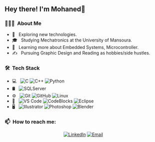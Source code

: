 
<h2> Hey there! I'm Mohaned👋</h2>

<h3> 👨🏻‍💻 &nbsp;About Me </h3>

- 🤔 &nbsp; Exploring new technologies.
- 🎓 &nbsp; Studying Mechatronics at the University of Mansoura.
- 🌱 &nbsp; Learning more about Embedded Systems, Microcontroller.
- ✍️ &nbsp; Pursuing Graphic Design and Reading as hobbies/side hustles.

<h3> 🛠 &nbsp;Tech Stack</h3>

- 💻 &nbsp;
  ![C](https://img.shields.io/badge/-C-333333?style=flat&logo=C&logoColor=007396)
  ![C++](https://img.shields.io/badge/-C++-333333?style=flat&logo=C%2B%2B&logoColor=00599C)
  ![Python](https://img.shields.io/badge/-Python-333333?style=flat&logo=python&logoColor=ffde57)
- 🛢 &nbsp;
  ![SQLServer](https://img.shields.io/badge/-SQLServer-333333?style=flat&logo=MicrosoftSQLServerManagementStudio)
- ⚙️ &nbsp;
  ![Git](https://img.shields.io/badge/-Git-333333?style=flat&logo=git)
  ![GitHub](https://img.shields.io/badge/-GitHub-333333?style=flat&logo=github)
  ![Linux](https://img.shields.io/badge/-Linux-222222?style=flat&logo=linux&logoColor=FCC624)
- 🔧 &nbsp;
  ![VS Code](https://img.shields.io/badge/-Visual%20Studio%20Code-333333?style=flat&logo=vs-code&logoColor=red)
  ![CodeBlocks](https://img.shields.io/badge/-CodeBlocks-333333?style=flat&logo=CodeBlocks)
  ![Eclipse](https://img.shields.io/badge/-Eclipse-333333?style=flat&logo=eclipse-ide&logoColor=2C2255)
- 🖥 &nbsp;
  ![Illustrator](https://img.shields.io/badge/-Illustrator-333333?style=flat&logo=adobe-illustrator)
  ![Photoshop](https://img.shields.io/badge/-Photoshop-333333?style=flat&logo=adobe-photoshop)
  ![Blender](https://img.shields.io/badge/-blender-333333?style=flat&logo=blender)

<h3> 📫 &nbsp;How to reach me: </h3>

<p align="center">
<a href="https://www.linkedin.com/in/mohaned-zare/"><img alt="LinkedIn" src="https://img.shields.io/badge/LinkedIn-Mohanedzare-blue?style=flat-square&logo=linkedin"></a>
<a href="mailto:mohanedzara@std.mans.edu.eg"><img alt="Email" src="https://img.shields.io/badge/Email-Mohanedzare-blue?style=flat-square&logo=gmail"></a>
</p>









